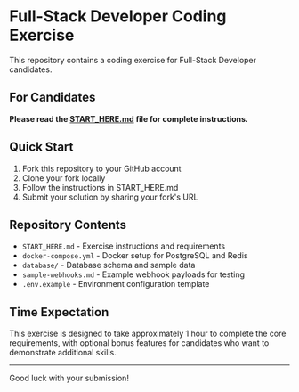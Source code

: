 # Full-Stack Developer Coding Exercise

This repository contains a coding exercise for Full-Stack Developer candidates.

## For Candidates

**Please read the [START_HERE.md](./START_HERE.md) file for complete instructions.**

## Quick Start

1. Fork this repository to your GitHub account
2. Clone your fork locally
3. Follow the instructions in START_HERE.md
4. Submit your solution by sharing your fork's URL

## Repository Contents

- `START_HERE.md` - Exercise instructions and requirements
- `docker-compose.yml` - Docker setup for PostgreSQL and Redis
- `database/` - Database schema and sample data
- `sample-webhooks.md` - Example webhook payloads for testing
- `.env.example` - Environment configuration template

## Time Expectation

This exercise is designed to take approximately 1 hour to complete the core requirements, with optional bonus features for candidates who want to demonstrate additional skills.

---

Good luck with your submission!